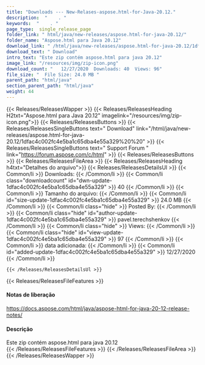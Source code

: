 ```yaml
---
title: "Downloads --- New-Relases-aspose.html-for-Java-20.12." 
description:  "    . " 
keywords:  "    . " 
page_type:  single_release_page
folder_link: " html/java/new-releases/aspose.html-for-java-20.12/"
folder_name: "Aspose.html para Java 20.12"
download_link: " /html/java/new-releases/aspose.html-for-java-20.12/1dfac4c002fc4e5ba1c65dba4e55a329"
download_text: " Download"
intro_text: "Este zip contém aspose.html para java 20.12"
image_link: "/resources/img/zip-icon.png"
download_count: "   12/27/2020  Downloads: 40  Views: 96"
file_size: "  File Size: 24.0 MB "
parent_path: "html/java"
section_parent_path: "html/java"
weight: 44
---
```


{{< Releases/ReleasesWapper >}}
  {{< Releases/ReleasesHeading H2txt="Aspose.html para Java 20.12" imagelink="/resources/img/zip-icon.png">}}
  {{< Releases/ReleasesButtons >}}
    {{< Releases/ReleasesSingleButtons text=" Download" link="/html/java/new-releases/aspose.html-for-java-20.12/1dfac4c002fc4e5ba1c65dba4e55a329%20%20" >}}
    {{< Releases/ReleasesSingleButtons text=" Support Forum " link="https://forum.aspose.com/c/html" >}}
  {{< Releases/ReleasesButtons >}}
  {{< Releases/ReleasesFileArea >}}
    {{< Releases/ReleasesHeading h4txt="Detalhes do arquivo">}}
    {{< Releases/ReleasesDetailsUl >}}
            {{< Common/li  >}} Downloads: {{< /Common/li >}} 
      {{< Common/li class="downloadcount" id="dwn-update-1dfac4c002fc4e5ba1c65dba4e55a329" >}} 40 {{< /Common/li >}} 
      {{< Common/li  >}} Tamanho do arquivo: {{< /Common/li >}} 
      {{< Common/li id="size-update-1dfac4c002fc4e5ba1c65dba4e55a329" >}} 24.0 MB {{< /Common/li >}} 
      {{< Common/li  class="hide" >}} Posted By: {{< /Common/li >}} 
      {{< Common/li class="hide" id="author-update-1dfac4c002fc4e5ba1c65dba4e55a329" >}} pavel.terechshenkov {{< /Common/li >}} 
      {{< Common/li class="hide"  >}} Views: {{< /Common/li >}} 
      {{< Common/li class="hide" id="view-update-1dfac4c002fc4e5ba1c65dba4e55a329" >}} 97 {{< /Common/li >}} 
      {{< Common/li  >}} data adicionada: {{< /Common/li >}} 
      {{< Common/li id="added-update-1dfac4c002fc4e5ba1c65dba4e55a329" >}} 12/27/2020 {{< /Common/li >}} 

    {{< /Releases/ReleasesDetailsUl >}}

  {{< Releases/ReleasesFileFeatures >}}
      <h4>Notas de liberação</h4><div><a href="https://docs.aspose.com/html/java/aspose-html-for-java-20-12-release-notes/">https://docs.aspose.com/html/java/aspose-html-for-java-20-12-release-notes/</a></div><h4>Descrição</h4><div class="HTMLDescription">Este zip contém aspose.html para java 20.12</div>
  {{< /Releases/ReleasesFileFeatures >}}
 {{< /Releases/ReleasesFileArea >}}
{{< /Releases/ReleasesWapper >}}


